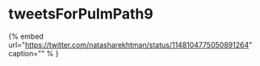 # tweetsForPulmPath9

{% embed url="https://twitter.com/natasharekhtman/status/1148104775050891264"  caption="" % }
